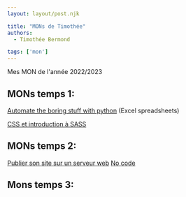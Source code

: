 ```yaml
---
layout: layout/post.njk

title: "MONs de Timothée"
authors:
  - Timothée Bermond

tags: ['mon']
---
```


<!-- début résumé -->
Mes MON de l'année 2022/2023
<!-- fin résumé -->

## MONs temps 1:

[Automate the boring stuff with python](./Mes_MON/gglAppsScript) (Excel spreadsheets)

[CSS et introduction à SASS](./Mes_MON/CSS)

## MONs temps 2:

[Publier son site sur un serveur web](./Mes_MON/ServeurWeb)
[No code](./Mes_MON/NoCode)

## Mons temps 3:
